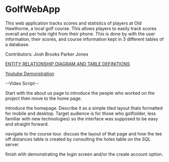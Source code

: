 # GolfWebApp
This web application tracks scores and statistics of players at Old Hawthorne, a local golf course. This allows players to easily track scores overall and per hole right from their phone. This is done by with the user information, their scores, and course information kept in 3 different tables of a database.

Contributors:
Josh Brooks
Parker Jones


[ENTITY RELATIONSHIP DIAGRAM AND TABLE DEFINITIONS](/htdocs/docs/EERGolfDiagram.pdf)

[Youtube Demonstration](http://www.youtube.com)



--Video Script--

Start with the about us page to introduce the people who worked on the project then move to the home page.

Introduce the homepage. Describe it as a simple tiled layout thats formatted for mobile and desktop. Target audience is for those who golf(older, less familiar with new technologies) so the interface was supposed to be easy and straight forward.

navigate to the course tour. discuss the layout of that page and how the tee off distances table is created by consulting the holes table on the SQL server.

finish with demonstrating the login screen and/or the create account option.
